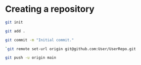 # Creating a repository

```bash
git init
```

```bash
git add .
```

```bash
git commit -m "Initial commit."
```

```bash
`git remote set-url origin git@github.com:User/UserRepo.git
```

```bash
git push -u origin main
``` 